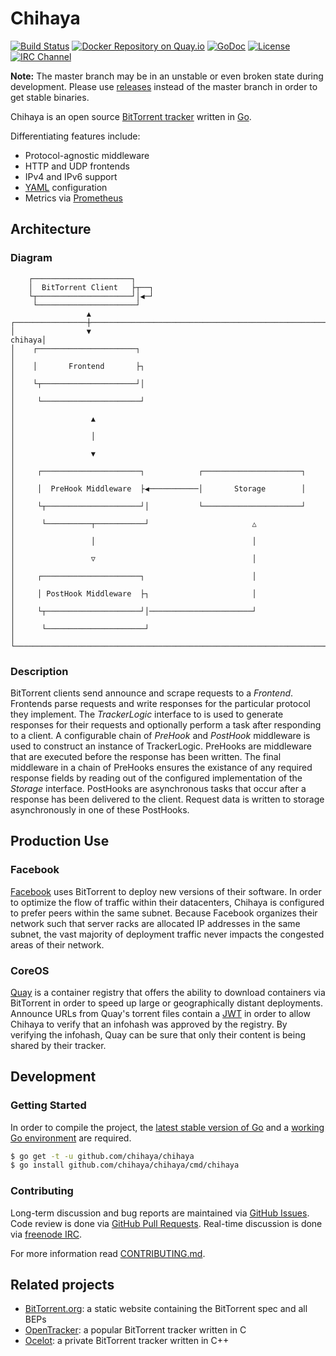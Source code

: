 # Chihaya

[![Build Status](https://api.travis-ci.org/chihaya/chihaya.svg?branch=master)](https://travis-ci.org/chihaya/chihaya)
[![Docker Repository on Quay.io](https://quay.io/repository/jzelinskie/chihaya/status "Docker Repository on Quay.io")](https://quay.io/repository/jzelinskie/chihaya)
[![GoDoc](https://godoc.org/github.com/chihaya/chihaya?status.svg)](https://godoc.org/github.com/chihaya/chihaya)
[![License](https://img.shields.io/badge/license-BSD-blue.svg)](https://en.wikipedia.org/wiki/BSD_licenses#2-clause_license_.28.22Simplified_BSD_License.22_or_.22FreeBSD_License.22.29)
[![IRC Channel](https://img.shields.io/badge/freenode-%23chihaya-blue.svg "IRC Channel")](http://webchat.freenode.net/?channels=chihaya)

**Note:** The master branch may be in an unstable or even broken state during development.
Please use [releases] instead of the master branch in order to get stable binaries.

Chihaya is an open source [BitTorrent tracker] written in [Go].

Differentiating features include:

- Protocol-agnostic middleware
- HTTP and UDP frontends
- IPv4 and IPv6 support
- [YAML] configuration
- Metrics via [Prometheus]

[releases]: https://github.com/chihaya/chihaya/releases
[BitTorrent tracker]: http://en.wikipedia.org/wiki/BitTorrent_tracker
[Go]: https://golang.org
[YAML]: http://yaml.org
[Prometheus]: http://prometheus.io

## Architecture

### Diagram

```
    ┌──────────────────────┐
    │  BitTorrent Client   ├┬──┐
    └┬─────────────────────┘│◀─┘
     └──────────────────────┘
                 ▲
┌────────────────┼────────────────────────────────────────────────────┐
│                ▼                                             chihaya│
│    ┌──────────────────────┐                                         │
│    │       Frontend       ├┐                                        │
│    └┬─────────────────────┘│                                        │
│     └──────────────────────┘                                        │
│                 ▲                                                   │
│                 │                                                   │
│                 ▼                                                   │
│     ┌──────────────────────┐            ┌──────────────────────┐    │
│     │  PreHook Middleware  ├◀───────────│       Storage        │    │
│     └┬─────────────────────┘│           └──────────────────────┘    │
│      └──────────┬───────────┘                       △               │
│                 │                                   │               │
│                 ▽                                   │               │
│     ┌──────────────────────┐                        │               │
│     │ PostHook Middleware  ├┐                       │               │
│     └┬─────────────────────┘│───────────────────────┘               │
│      └──────────────────────┘                                       │
└─────────────────────────────────────────────────────────────────────┘
```

### Description

BitTorrent clients send announce and scrape requests to a _Frontend_.
Frontends parse requests and write responses for the particular protocol they implement.
The _TrackerLogic_ interface to is used to generate responses for their requests and optionally perform a task after responding to a client.
A configurable chain of _PreHook_ and _PostHook_ middleware is used to construct an instance of TrackerLogic.
PreHooks are middleware that are executed before the response has been written.
The final middleware in a chain of PreHooks ensures the existance of any required response fields by reading out of the configured implementation of the _Storage_ interface.
PostHooks are asynchronous tasks that occur after a response has been delivered to the client.
Request data is written to storage asynchronously in one of these PostHooks.

## Production Use

### Facebook

[Facebook] uses BitTorrent to deploy new versions of their software.
In order to optimize the flow of traffic within their datacenters, Chihaya is configured to prefer peers within the same subnet.
Because Facebook organizes their network such that server racks are allocated IP addresses in the same subnet, the vast majority of deployment traffic never impacts the congested areas of their network.

[Facebook]: https://facebook.com

### CoreOS

[Quay] is a container registry that offers the ability to download containers via BitTorrent in order to speed up large or geographically distant deployments.
Announce URLs from Quay's torrent files contain a [JWT] in order to allow Chihaya to verify that an infohash was approved by the registry.
By verifying the infohash, Quay can be sure that only their content is being shared by their tracker.

[Quay]: https://quay.io
[JWT]: https://jwt.io

## Development

### Getting Started

In order to compile the project, the [latest stable version of Go] and a [working Go environment] are required.

```sh
$ go get -t -u github.com/chihaya/chihaya
$ go install github.com/chihaya/chihaya/cmd/chihaya
```

[latest stable version of Go]: https://golang.org/dl
[working Go environment]: https://golang.org/doc/code.html

### Contributing

Long-term discussion and bug reports are maintained via [GitHub Issues].
Code review is done via [GitHub Pull Requests].
Real-time discussion is done via [freenode IRC].

For more information read [CONTRIBUTING.md].

[GitHub Issues]: https://github.com/chihaya/chihaya/issues
[GitHub Pull Requests]: https://github.com/chihaya/chihaya/pulls
[freenode IRC]: http://webchat.freenode.net/?channels=chihaya
[CONTRIBUTING.md]: https://github.com/chihaya/chihaya/blob/master/CONTRIBUTING.md

## Related projects

- [BitTorrent.org](https://github.com/bittorrent/bittorrent.org): a static website containing the BitTorrent spec and all BEPs
- [OpenTracker](http://erdgeist.org/arts/software/opentracker): a popular BitTorrent tracker written in C
- [Ocelot](https://github.com/WhatCD/Ocelot): a private BitTorrent tracker written in C++

